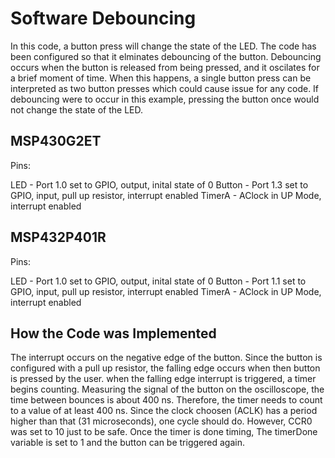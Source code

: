 # Software Debouncing
In this code, a button press will change the state of the LED. The code has been configured so that it elminates debouncing of the button. Debouncing occurs when the button is released from being pressed, and it oscilates for a brief moment of time. When this happens, a single button press can be interpreted as two button presses which could cause issue for any code. If debouncing were to occur in this example, pressing the button once would not change the state of the LED. 

## MSP430G2ET
Pins:

LED - Port 1.0 set to GPIO, output, inital state of 0
Button - Port 1.3 set to GPIO, input, pull up resistor, interrupt enabled
TimerA - AClock in UP Mode, interrupt enabled

## MSP432P401R
Pins:

LED - Port 1.0 set to GPIO, output, inital state of 0
Button - Port 1.1 set to GPIO, input, pull up resistor, interrupt enabled
TimerA - AClock in UP Mode, interrupt enabled

## How the Code was Implemented
The interrupt occurs on the negative edge of the button. Since the button is configured with a pull up resistor, the falling edge occurs when then button is pressed by the user. when the falling edge interrupt is triggered, a timer begins counting. Measuring the signal of the button on the oscilloscope, the time between bounces is about 400 ns. Therefore, the timer needs to count to a value of at least 400 ns. Since the clock choosen (ACLK) has a period higher than that (31 microseconds), one cycle should do. However, CCR0 was set to 10 just to be safe. Once the timer is done timing, The timerDone variable is set to 1 and the button can be triggered again. 
